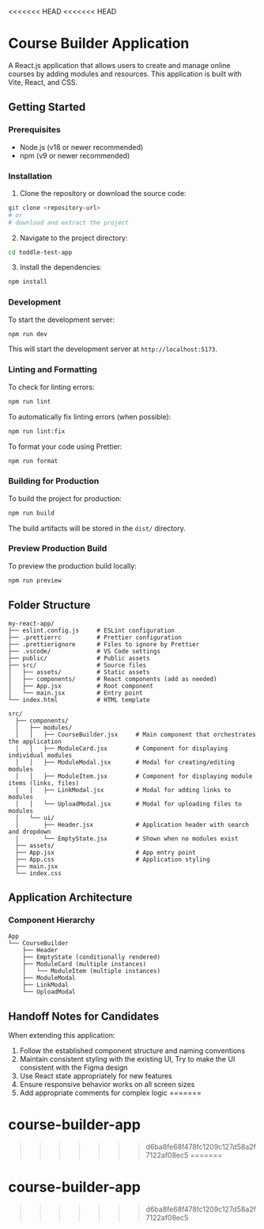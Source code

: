 <<<<<<< HEAD
<<<<<<< HEAD
# Course Builder Application

A React.js application that allows users to create and manage online courses by adding modules and resources. This application is built with Vite, React, and CSS.

## Getting Started

### Prerequisites

- Node.js (v18 or newer recommended)
- npm (v9 or newer recommended)

### Installation

1. Clone the repository or download the source code:

```bash
git clone <repository-url>
# or
# download and extract the project
```

2. Navigate to the project directory:

```bash
cd toddle-test-app
```

3. Install the dependencies:

```bash
npm install
```

### Development

To start the development server:

```bash
npm run dev
```

This will start the development server at `http://localhost:5173`.

### Linting and Formatting

To check for linting errors:

```bash
npm run lint
```

To automatically fix linting errors (when possible):

```bash
npm run lint:fix
```

To format your code using Prettier:

```bash
npm run format
```

### Building for Production

To build the project for production:

```bash
npm run build
```

The build artifacts will be stored in the `dist/` directory.

### Preview Production Build

To preview the production build locally:

```bash
npm run preview
```
## Folder Structure

```
my-react-app/
├── eslint.config.js     # ESLint configuration
├── .prettierrc          # Prettier configuration
├── .prettierignore      # Files to ignore by Prettier
├── .vscode/             # VS Code settings
├── public/              # Public assets
├── src/                 # Source files
│   ├── assets/          # Static assets
│   ├── components/      # React components (add as needed)
│   ├── App.jsx          # Root component
│   └── main.jsx         # Entry point
└── index.html           # HTML template
```

```
src/
  ├── components/
  │   ├── modules/
  │   │   ├── CourseBuilder.jsx     # Main component that orchestrates the application
  │   │   ├── ModuleCard.jsx        # Component for displaying individual modules
  │   │   ├── ModuleModal.jsx       # Modal for creating/editing modules
  │   │   ├── ModuleItem.jsx        # Component for displaying module items (links, files)
  │   │   ├── LinkModal.jsx         # Modal for adding links to modules
  │   │   └── UploadModal.jsx       # Modal for uploading files to modules
  │   └── ui/
  │       ├── Header.jsx            # Application header with search and dropdown
  │       └── EmptyState.jsx        # Shown when no modules exist
  ├── assets/
  ├── App.jsx                       # App entry point
  ├── App.css                       # Application styling
  ├── main.jsx
  └── index.css
```

## Application Architecture

### Component Hierarchy

```
App
└── CourseBuilder
    ├── Header
    ├── EmptyState (conditionally rendered)
    ├── ModuleCard (multiple instances)
    │   └── ModuleItem (multiple instances)
    ├── ModuleModal
    ├── LinkModal
    └── UploadModal
```

## Handoff Notes for Candidates

When extending this application:

1. Follow the established component structure and naming conventions
2. Maintain consistent styling with the existing UI, Try to make the UI consistent with the Figma design
3. Use React state appropriately for new features
4. Ensure responsive behavior works on all screen sizes
5. Add appropriate comments for complex logic
=======
# course-builder-app
>>>>>>> d6ba8fe68f478fc1209c127d58a2f7122af08ec5
=======
# course-builder-app
>>>>>>> d6ba8fe68f478fc1209c127d58a2f7122af08ec5
